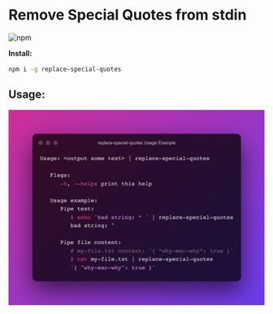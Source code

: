 # Remove Special Quotes from stdin
![npm](https://img.shields.io/npm/v/replace-special-quotes)

**Install:**

```bash
npm i -g replace-special-quotes
```

## Usage:

![usage](./assets/usage.png)
